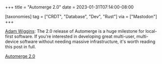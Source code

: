 +++
title = "Automerge 2.0"
date = 2023-01-31T07:14:00-08:00

[taxonomies]
tag = ["CRDT", "Database", "Dev", "Rust"]
via = ["Mastodon"]
+++

[Adam Wiggins](https://mas.to/@adamwiggins/109783519843489831): The 2.0 release of Automerge is a huge milestone for local-first software. If you're interested in developing great multi-user, multi-device software without needing massive infrastructure, it's worth reading this post in full.

<!-- more -->

[Automerge 2.0](https://automerge.org/blog/automerge-2/)
